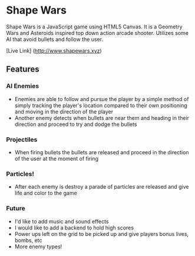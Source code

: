 # Shape Wars

Shape Wars is a JavaScript game using HTML5 Canvas. It is a Geometry Wars and Asteroids inspired top down action arcade shooter. Utilizes some AI that avoid bullets and follow the user.

[Live Link] (http://www.shapewars.xyz)

## Features

### AI Enemies
   * Enemies are able to follow and pursue the player by a simple method of simply tracking the player's location compared to their own positioning and moving in the direction of the player
   * Another enemy detects when bullets are near them and heading in their direction and proceed to try and dodge the bullets

### Projectiles
   * When firing bullets the bullets are released and proceed in the direction of the user at the moment of firing

### Particles!
   * After each enemy is destroy a parade of particles are released and give life and color to the game

### Future
  * I'd like to add music and sound effects
  * I would like to add a backend to hold high scores
  * Power ups left on the grid to be picked up and give players bonus lives, bombs, etc
  * More enemy types!
